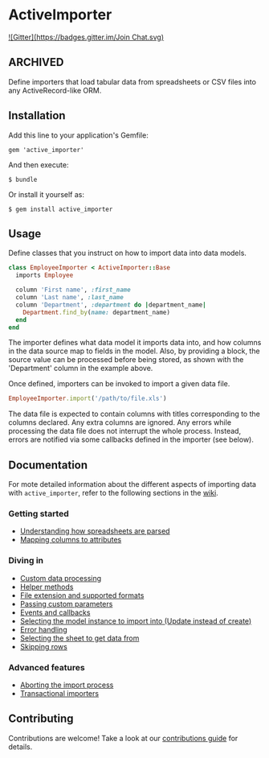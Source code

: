 # ActiveImporter
[![Gitter](https://badges.gitter.im/Join Chat.svg)](https://gitter.im/continuum/active_importer?utm_source=badge&utm_medium=badge&utm_campaign=pr-badge&utm_content=badge)

## ARCHIVED

Define importers that load tabular data from spreadsheets or CSV files into any ActiveRecord-like ORM.

## Installation

Add this line to your application's Gemfile:

    gem 'active_importer'

And then execute:

    $ bundle

Or install it yourself as:

    $ gem install active_importer

## Usage

Define classes that you instruct on how to import data into data models.

```ruby
class EmployeeImporter < ActiveImporter::Base
  imports Employee

  column 'First name', :first_name
  column 'Last name', :last_name
  column 'Department', :department do |department_name|
    Department.find_by(name: department_name)
  end
end
```

The importer defines what data model it imports data into, and how columns in
the data source map to fields in the model.  Also, by providing a block, the
source value can be processed before being stored, as shown with the
'Department' column in the example above.

Once defined, importers can be invoked to import a given data file.

```ruby
EmployeeImporter.import('/path/to/file.xls')
```

The data file is expected to contain columns with titles corresponding to the
columns declared.  Any extra columns are ignored.  Any errors while processing
the data file does not interrupt the whole process.  Instead, errors are
notified via some callbacks defined in the importer (see below).

## Documentation

For mote detailed information about the different aspects of importing data
with `active_importer`, refer to the following sections in the [wiki](https://github.com/continuum/active_importer/wiki).

### Getting started

* [Understanding how spreadsheets are parsed](https://github.com/continuum/active_importer/wiki/Understanding-how-spreadsheets-are-parsed)
* [Mapping columns to attributes](https://github.com/continuum/active_importer/wiki/Mapping-columns-to-attributes)

### Diving in

* [Custom data processing](https://github.com/continuum/active_importer/wiki/Custom-data-processing)
* [Helper methods](https://github.com/continuum/active_importer/wiki/Helper-methods)
* [File extension and supported formats](https://github.com/continuum/active_importer/wiki/File-extension-and-supported-formats)
* [Passing custom parameters](https://github.com/continuum/active_importer/wiki/Custom-parameters)
* [Events and callbacks](https://github.com/continuum/active_importer/wiki/Callbacks)
* [Selecting the model instance to import into (Update instead of create)](https://github.com/continuum/active_importer/wiki/Update-instead-of-create)
* [Error handling](https://github.com/continuum/active_importer/wiki/Error-handling)
* [Selecting the sheet to get data from](https://github.com/continuum/active_importer/wiki/Selecting-the-sheet-to-work-with)
* [Skipping rows](https://github.com/continuum/active_importer/wiki/Skipping-rows)

### Advanced features

* [Aborting the import process](https://github.com/continuum/active_importer/wiki/Aborting-the-import-process)
* [Transactional importers](https://github.com/continuum/active_importer/wiki/Transactional-importers)

## Contributing

Contributions are welcome! Take a look at our [contributions guide][] for
details.

[contributions guide]: https://github.com/continuum/active_importer/wiki/Contributing
